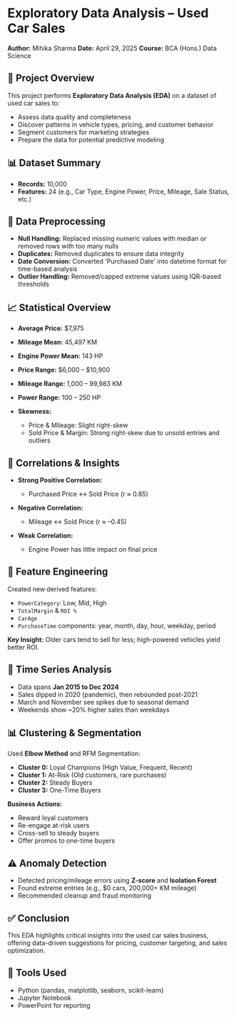 #  Exploratory Data Analysis – Used Car Sales

**Author:** Mihika Sharma
**Date:** April 29, 2025
**Course:** BCA (Hons.) Data Science

## 📌 Project Overview
This project performs **Exploratory Data Analysis (EDA)** on a dataset of used car sales to:
* Assess data quality and completeness
* Discover patterns in vehicle types, pricing, and customer behavior
* Segment customers for marketing strategies
* Prepare the data for potential predictive modeling

## 📊 Dataset Summary
* **Records:** 10,000
* **Features:** 24 (e.g., Car Type, Engine Power, Price, Mileage, Sale Status, etc.)

## 🧹 Data Preprocessing
* **Null Handling:** Replaced missing numeric values with median or removed rows with too many nulls
* **Duplicates:** Removed duplicates to ensure data integrity
* **Date Conversion:** Converted 'Purchased Date' into datetime format for time-based analysis
* **Outlier Handling:** Removed/capped extreme values using IQR-based thresholds


## 📈 Statistical Overview
* **Average Price:** \$7,975

* **Mileage Mean:** 45,497 KM

* **Engine Power Mean:** 143 HP

* **Price Range:** \$6,000 – \$10,900

* **Mileage Range:** 1,000 – 99,983 KM

* **Power Range:** 100 – 250 HP

* **Skewness:**

  * Price & Mileage: Slight right-skew
  * Sold Price & Margin: Strong right-skew due to unsold entries and outliers


## 🔗 Correlations & Insights
* **Strong Positive Correlation:**

  * Purchased Price ↔ Sold Price (r ≈ 0.85)
* **Negative Correlation:**

  * Mileage ↔ Sold Price (r ≈ –0.45)
* **Weak Correlation:**

  * Engine Power has little impact on final price

## 🧠 Feature Engineering
Created new derived features:

* `PowerCategory`: Low, Mid, High
* `TotalMargin` & `ROI %`
* `CarAge`
* `PurchaseTime` components: year, month, day, hour, weekday, period

**Key Insight:**
Older cars tend to sell for less; high-powered vehicles yield better ROI.


## 📆 Time Series Analysis
* Data spans **Jan 2015 to Dec 2024**
* Sales dipped in 2020 (pandemic), then rebounded post-2021
* March and November see spikes due to seasonal demand
* Weekends show \~20% higher sales than weekdays


## 📊 Clustering & Segmentation
Used **Elbow Method** and RFM Segmentation:

* **Cluster 0:** Loyal Champions (High Value, Frequent, Recent)
* **Cluster 1:** At-Risk (Old customers, rare purchases)
* **Cluster 2:** Steady Buyers
* **Cluster 3:** One-Time Buyers

**Business Actions:**

* Reward loyal customers
* Re-engage at-risk users
* Cross-sell to steady buyers
* Offer promos to one-time buyers

## ⚠️ Anomaly Detection
* Detected pricing/mileage errors using **Z-score** and **Isolation Forest**
* Found extreme entries (e.g., \$0 cars, 200,000+ KM mileage)
* Recommended cleanup and fraud monitoring

## ✅ Conclusion
This EDA highlights critical insights into the used car sales business, offering data-driven suggestions for pricing, customer targeting, and sales optimization.

## 📌 Tools Used

* Python (pandas, matplotlib, seaborn, scikit-learn)
* Jupyter Notebook
* PowerPoint for reporting
